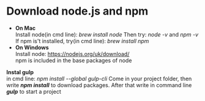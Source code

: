 # Download node.js and npm
 
- **On Mac**\
  Install node(in cmd line): _brew install node_ Then try: _node -v_ and _npm -v_\
  If npm is't installed, try(in cmd line): _brew install npm_
- **On Windows**\
  Install node: https://nodejs.org/uk/download/ \
  npm is included in the base packages of node

**Instal gulp**\
 in cmd line: _npm install --global gulp-cli_
Come in your project folder, then write **_npm install_** to download packages. After that write in command line **_gulp_** to start a project 
  
